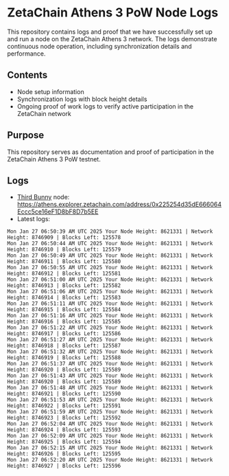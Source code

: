 # ZetaChain Athens 3 PoW Node Logs
This repository contains logs and proof that we have successfully set up and run a node on the ZetaChain Athens 3 network. The logs demonstrate continuous node operation, including synchronization details and performance.

## Contents
- Node setup information
- Synchronization logs with block height details
- Ongoing proof of work logs to verify active participation in the ZetaChain network

## Purpose
This repository serves as documentation and proof of participation in the ZetaChain Athens 3 PoW testnet.

## Logs

- [Third Bunny](https://thirdbunny.xyz/) node: https://athens.explorer.zetachain.com/address/0x225254d35dE666064Eccc5ce16eF1D8bF8D7b5EE
- Latest logs:
```
Mon Jan 27 06:50:39 AM UTC 2025 Your Node Height: 8621331 | Network Height: 8746909 | Blocks Left: 125578
Mon Jan 27 06:50:44 AM UTC 2025 Your Node Height: 8621331 | Network Height: 8746910 | Blocks Left: 125579
Mon Jan 27 06:50:49 AM UTC 2025 Your Node Height: 8621331 | Network Height: 8746911 | Blocks Left: 125580
Mon Jan 27 06:50:55 AM UTC 2025 Your Node Height: 8621331 | Network Height: 8746912 | Blocks Left: 125581
Mon Jan 27 06:51:00 AM UTC 2025 Your Node Height: 8621331 | Network Height: 8746913 | Blocks Left: 125582
Mon Jan 27 06:51:06 AM UTC 2025 Your Node Height: 8621331 | Network Height: 8746914 | Blocks Left: 125583
Mon Jan 27 06:51:11 AM UTC 2025 Your Node Height: 8621331 | Network Height: 8746915 | Blocks Left: 125584
Mon Jan 27 06:51:16 AM UTC 2025 Your Node Height: 8621331 | Network Height: 8746916 | Blocks Left: 125585
Mon Jan 27 06:51:22 AM UTC 2025 Your Node Height: 8621331 | Network Height: 8746917 | Blocks Left: 125586
Mon Jan 27 06:51:27 AM UTC 2025 Your Node Height: 8621331 | Network Height: 8746918 | Blocks Left: 125587
Mon Jan 27 06:51:32 AM UTC 2025 Your Node Height: 8621331 | Network Height: 8746919 | Blocks Left: 125588
Mon Jan 27 06:51:37 AM UTC 2025 Your Node Height: 8621331 | Network Height: 8746920 | Blocks Left: 125589
Mon Jan 27 06:51:43 AM UTC 2025 Your Node Height: 8621331 | Network Height: 8746920 | Blocks Left: 125589
Mon Jan 27 06:51:48 AM UTC 2025 Your Node Height: 8621331 | Network Height: 8746921 | Blocks Left: 125590
Mon Jan 27 06:51:53 AM UTC 2025 Your Node Height: 8621331 | Network Height: 8746922 | Blocks Left: 125591
Mon Jan 27 06:51:59 AM UTC 2025 Your Node Height: 8621331 | Network Height: 8746923 | Blocks Left: 125592
Mon Jan 27 06:52:04 AM UTC 2025 Your Node Height: 8621331 | Network Height: 8746924 | Blocks Left: 125593
Mon Jan 27 06:52:09 AM UTC 2025 Your Node Height: 8621331 | Network Height: 8746925 | Blocks Left: 125594
Mon Jan 27 06:52:15 AM UTC 2025 Your Node Height: 8621331 | Network Height: 8746926 | Blocks Left: 125595
Mon Jan 27 06:52:20 AM UTC 2025 Your Node Height: 8621331 | Network Height: 8746927 | Blocks Left: 125596
```
